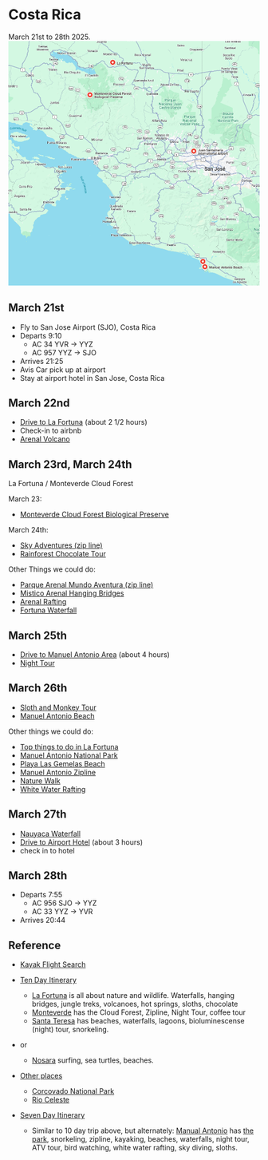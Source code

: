 # Costa Rica

March 21st to 28th 2025.
![map](images/map.png)

## March 21st

- Fly to San Jose Airport (SJO), Costa Rica
- Departs 9:10
  - AC 34  YVR -> YYZ
  - AC 957 YYZ -> SJO
- Arrives 21:25
- Avis Car pick up at airport 
- Stay at airport hotel in San Jose, Costa Rica

## March 22nd

- [Drive to La Fortuna](https://www.google.ca/maps/dir/Juan+Santamar%C3%ADa+International+Airport,+Alajuela+Province,+R%C3%ADo+Segundo,+Costa+Rica/Alajuela+Province,+La+Fortuna,+Costa+Rica/@10.2438912,-84.5616112,11z/data=!3m1!4b1!4m14!4m13!1m5!1m1!1s0x8fa0f9c450507873:0xb27b62220e3f31a4!2m2!1d-84.2047605!2d9.9981657!1m5!1m1!1s0x8fa00c890660e999:0x69e3a87bd2572ce6!2m2!1d-84.645415!2d10.4711965!3e0?entry=ttu&g_ep=EgoyMDI0MTIxMS4wIKXMDSoASAFQAw%3D%3D) 
  (about 2 1/2 hours)
- Check-in to airbnb
- [Arenal Volcano](https://maps.app.goo.gl/Z5jjPuPp1EL9qeYM7)

## March 23rd, March 24th

La Fortuna / Monteverde Cloud Forest

March 23:

- [Monteverde Cloud Forest Biological Preserve](https://maps.app.goo.gl/7XiwVsr1zqXLLtyRA)

March 24th:

- [Sky Adventures (zip line)](https://maps.app.goo.gl/UDAQYQydFhusA6WK7)
- [Rainforest Chocolate Tour](https://maps.app.goo.gl/7NumxRmghsB19HFZ7)

Other Things we could do:

- [Parque Arenal Mundo Aventura (zip line)](https://maps.app.goo.gl/a1HFhWbzMkmxHY4f9)
- [Mistico Arenal Hanging Bridges](https://maps.app.goo.gl/h7HnAfnVd9xpQWtZA)
- [Arenal Rafting](https://maps.app.goo.gl/BaXgPwSBmAFQvbdR6)
- [Fortuna Waterfall](https://maps.app.goo.gl/5duwahk7b7MECAeUA)

## March 25th

- [Drive to Manuel Antonio Area](https://www.google.ca/maps/dir/Alajuela+Province,+La+Fortuna,+Costa+Rica/Puntarenas+Province,+Parrita,+Costa+Rica/@9.9996663,-84.8316769,10z/data=!3m1!4b1!4m14!4m13!1m5!1m1!1s0x8fa00c890660e999:0x69e3a87bd2572ce6!2m2!1d-84.645415!2d10.4711965!1m5!1m1!1s0x8fa1a1c97a54be3b:0x68699d4a0a2777ab!2m2!1d-84.3282606!2d9.5201874!3e0?entry=ttu&g_ep=EgoyMDI0MTIxMS4wIKXMDSoASAFQAw%3D%3D)
  (about 4 hours)
- [Night Tour](https://www.viator.com/tours/Quepos/Manuel-Antonio-Night-Tour/d4507-117127P3?mcid=54929&sv1=affiliate&sv_campaign_id=554853&awin_plat_id=11018&awc=11018_1735881593_e2dcb5d0c49003e8b1f9578ec2bc43d3&aid=awinUSDEEPLINK_554853)  

## March 26th

- [Sloth and Monkey Tour](https://www.viator.com/tours/La-Fortuna/Private-Sloth-and-Monkey-Wildlife-Tour/d821-472544P1)
- [Manuel Antonio Beach](https://maps.app.goo.gl/kquyhJt2fLadJYrNA)

Other things we could do:

- [Top things to do in La Fortuna](https://www.viator.com/La-Fortuna/d821)
- [Manuel Antonio National Park](https://www.viator.com/tours/Quepos/Manuel-Antonio-National-Park-PRIVATE-Excursion/d4507-45683P2?mcid=54929&sv1=affiliate&sv_campaign_id=554853&awin_plat_id=11018&awc=11018_1735880896_1c6cde8372cf9d0180cb6d7a1bbf57b4&aid=awinUSDEEPLINK_554853)
- [Playa Las Gemelas Beach](https://maps.app.goo.gl/213y99y8zuBcVawM90)
- [Manuel Antonio Zipline](https://maps.app.goo.gl/szjKv7MGUzeg7DdR9)
- [Nature Walk](https://www.viator.com/tours/Quepos/Manuel-Antonio-Park-Nature-Guided-Tour/d4507-70025P2)
- [White Water Rafting](https://maps.app.goo.gl/4cyyovwzKS8q4SUT6)

## March 27th

- [Nauyaca Waterfall](https://maps.app.goo.gl/yiryEvxT5EveNkCq5)
- [Drive to Airport Hotel](https://www.google.ca/maps/dir/Manuel+Antonio,+Puntarenas+Province,+Quepos,+Costa+Rica/Juan+Santamar%C3%ADa+International+Airport,+Alajuela+Province,+R%C3%ADo+Segundo,+Costa+Rica/@9.7072562,-84.4035483,10z/data=!3m1!4b1!4m14!4m13!1m5!1m1!1s0x8fa1717d545f59c7:0x5b06296a6732bace!2m2!1d-84.1553848!2d9.4092624!1m5!1m1!1s0x8fa0f9c450507873:0xb27b62220e3f31a4!2m2!1d-84.2047605!2d9.9981657!3e0?entry=ttu&g_ep=EgoyMDI0MTIxMS4wIKXMDSoASAFQAw%3D%3D)
  (about 3 hours)
- check in to hotel

## March 28th

- Departs 7:55
  - AC 956 SJO -> YYZ
  - AC  33 YYZ -> YVR
- Arrives 20:44

## Reference

- [Kayak Flight Search](https://www.ca.kayak.com/flights/YVR-SJO/2025-03-21/2025-03-28/4adults?ucs=1h32w47&sort=bestflight_a)

- [Ten Day Itinerary](https://haleyblackall.com/10-day-costa-rica-itinerary/)
  - [La Fortuna](https://duckduckgo.com/?t=ffab&q=la+fortuna+costa+rica&atb=v379-1&iax=images&ia=images) is all about nature and wildlife. Waterfalls, hanging bridges, jungle treks, volcanoes, hot springs, sloths, chocolate
  - [Monteverde](https://duckduckgo.com/?q=monte+verde+costa+rica&t=ffab&atb=v379-1&iar=images&iax=images&ia=images) has the Cloud Forest, Zipline, Night Tour, coffee tour
  - [Santa Teresa](https://duckduckgo.com/?q=santa+teresa+costa+rica&t=ffab&atb=v379-1&iar=images&iax=images&ia=images) has beaches, waterfalls, lagoons, bioluminescense (night) tour, snorkeling.
- or
  - [Nosara](https://duckduckgo.com/?q=nosara+costa+rica&t=ffab&atb=v379-1&iar=images&iax=images&ia=images) surfing, sea turtles, beaches.

- [Other places](https://www.laidbacktrip.com/posts/costa-rica-best-places-to-visit)
  - [Corcovado National Park](https://en.wikipedia.org/wiki/Corcovado_National_Park)
  - [Rio Celeste](https://costaricatravellife.com/rio-celeste-costa-rica/)

- [Seven Day Itinerary](https://shesavesshetravels.com/travel-destinations/7-days-costa-rica-itinerary/)
  - Similar to 10 day trip above, but alternately: [Manual Antonio](https://shesavesshetravels.com/travel-destinations/things-to-do-in-manuel-antonio/) has [the park](https://www.viator.com/tours/Quepos/Manuel-Antonio-National-Park-PRIVATE-Excursion/d4507-45683P2?mcid=54929&sv1=affiliate&sv_campaign_id=554853&awin_plat_id=11018&awc=11018_1734827555_b735d562fec5a1dd72d5751b358c2a66&aid=awinUSDEEPLINK_554853), snorkeling, zipline, kayaking, beaches, waterfalls, night tour, ATV tour, bird watching, white water rafting, sky diving, sloths.